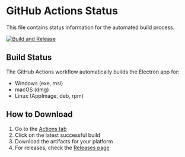 # GitHub Actions Status

This file contains status information for the automated build process.

[![Build and Release](https://github.com/MaykolLuis/db-sync-utility/actions/workflows/build-and-release.yml/badge.svg)](https://github.com/MaykolLuis/db-sync-utility/actions/workflows/build-and-release.yml)

## Build Status

The GitHub Actions workflow automatically builds the Electron app for:
- Windows (exe, msi)
- macOS (dmg)
- Linux (AppImage, deb, rpm)

## How to Download

1. Go to the [Actions tab](https://github.com/MaykolLuis/db-sync-utility/actions)
2. Click on the latest successful build
3. Download the artifacts for your platform
4. For releases, check the [Releases page](https://github.com/MaykolLuis/db-sync-utility/releases)
